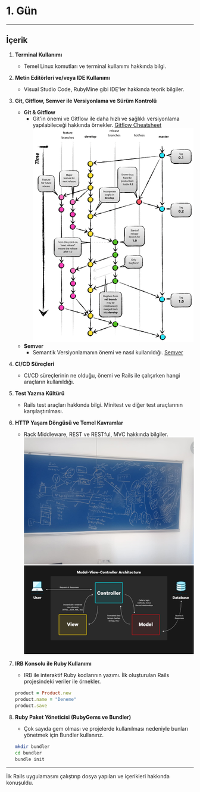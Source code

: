 # 1. Gün

---

## İçerik

1. **Terminal Kullanımı**
    - Temel Linux komutları ve terminal kullanımı hakkında bilgi.

2. **Metin Editörleri ve/veya IDE Kullanımı**
    - Visual Studio Code, RubyMine gibi IDE'ler hakkında teorik bilgiler.

3. **Git, Gitflow, Semver ile Versiyonlama ve Sürüm Kontrolü**
    - **Git & Gitflow**
        - Git'in önemi ve Gitflow ile daha hızlı ve sağlıklı versiyonlama yapılabileceği hakkında örnekler. [Gitflow Cheatsheet](https://danielkummer.github.io/git-flow-cheatsheet/)
         ![Gitflow](assets/gitflow.png)
    - **Semver**
        - Semantik Versiyonlamanın önemi ve nasıl kullanıldığı. [Semver](https://semver.org/lang/tr/)

4. **CI/CD Süreçleri**
    - CI/CD süreçlerinin ne olduğu, önemi ve Rails ile çalışırken hangi araçların kullanıldığı.

5. **Test Yazma Kültürü**
    - Rails test araçları hakkında bilgi. Minitest ve diğer test araçlarının karşılaştırılması.

6. **HTTP Yaşam Döngüsü ve Temel Kavramlar**
    - Rack Middleware, REST ve RESTful, MVC hakkında bilgiler.
    ![Note](assets/note.jpeg)
    ![MVC](assets/MVC.jpg)

7. **IRB Konsolu ile Ruby Kullanımı**
    - IRB ile interaktif Ruby kodlarının yazımı. İlk oluşturulan Rails projesindeki veriler ile örnekler.

    ```ruby
    product = Product.new
    product.name = "Deneme"
    product.save
    ```

8. **Ruby Paket Yöneticisi (RubyGems ve Bundler)**
    - Çok sayıda gem olması ve projelerde kullanılması nedeniyle bunları yönetmek için Bundler kullanırız.

    ```sh
    mkdir bundler
    cd bundler
    bundle init
    ```

---

İlk Rails uygulamasını çalıştırıp dosya yapıları ve içerikleri hakkında konuşuldu.
